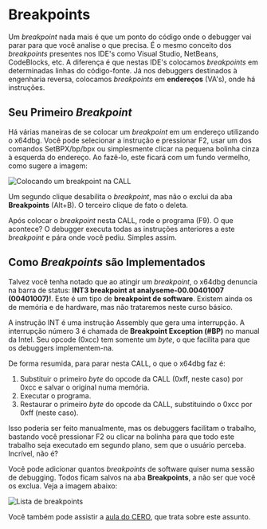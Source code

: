 # Breakpoints

Um _breakpoint_ nada mais é que um ponto do código onde o debugger vai parar para que você analise o que precisa. É o mesmo conceito dos _breakpoints_ presentes nos IDE's como Visual Studio, NetBeans, CodeBlocks, etc. A diferença é que nestas IDE's colocamos _breakpoints_ em determinadas linhas do código-fonte. Já nos debuggers destinados à engenharia reversa, colocamos _breakpoints_ em **endereços** (VA's), onde há instruções.

## Seu Primeiro _Breakpoint_

Há várias maneiras de se colocar um _breakpoint_ em um endereço utilizando o x64dbg. Você pode selecionar a instrução e pressionar F2, usar um dos comandos SetBPX/bp/bpx ou simplesmente clicar na pequena bolinha cinza à esquerda do endereço. Ao fazê-lo, este ficará com um fundo vermelho, como sugere a imagem:

![Colocando um breakpoint na CALL](../.gitbook/assets/x32dbg\_03\_breakpoint.png)

Um segundo clique desabilita o _breakpoint_, mas não o exclui da aba **Breakpoints** (Alt+B). O terceiro clique de fato o deleta.

Após colocar o _breakpoint_ nesta CALL, rode o programa (F9). O que acontece? O debugger executa todas as instruções anteriores a este _breakpoint_ e pára onde você pediu. Simples assim.

## Como _Breakpoints_ são Implementados

Talvez você tenha notado que ao atingir um _breakpoint_, o x64dbg denuncia na barra de status: **INT3 breakpoint at analyseme-00.00401007 (00401007)!**. Este é um tipo de **breakpoint de software**. Existem ainda os de memória e de hardware, mas não trataremos neste curso básico.

A instrução INT é uma instrução Assembly que gera uma interrupção. A interrupção número 3 é chamada de **Breakpoint Exception (#BP)** no manual da Intel. Seu opcode (0xcc) tem somente um _byte_, o que facilita para que os debuggers implementem-na.

De forma resumida, para parar nesta CALL, o que o x64dbg faz é:

1. Substituir o primeiro _byte_ do opcode da CALL (0xff, neste caso) por 0xcc e salvar o original numa memória.
2. Executar o programa.
3. Restaurar o primeiro _byte_ do opcode da CALL, substituindo o 0xcc por 0xff (neste caso).

Isso poderia ser feito manualmente, mas os debuggers facilitam o trabalho, bastando você pressionar F2 ou clicar na bolinha para que todo este trabalho seja executado em segundo plano, sem que o usuário perceba. Incrível, não é?

Você pode adicionar quantos _breakpoints_ de software quiser numa sessão de debugging. Todos ficam salvos na aba **Breakpoints**, a não ser que você os exclua. Veja a imagem abaixo:

![Lista de breakpoints](../.gitbook/assets/x32dbg\_04\_breakpoints.png)

Você também pode assistir a [aula do CERO](https://youtu.be/823KK-FYV9s?si=S8VwxxvJHwoYbiEa), que trata sobre este assunto.
